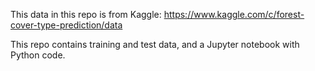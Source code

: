 This data in this repo is from Kaggle: https://www.kaggle.com/c/forest-cover-type-prediction/data

This repo contains training and test data, and a Jupyter notebook with Python code. 
